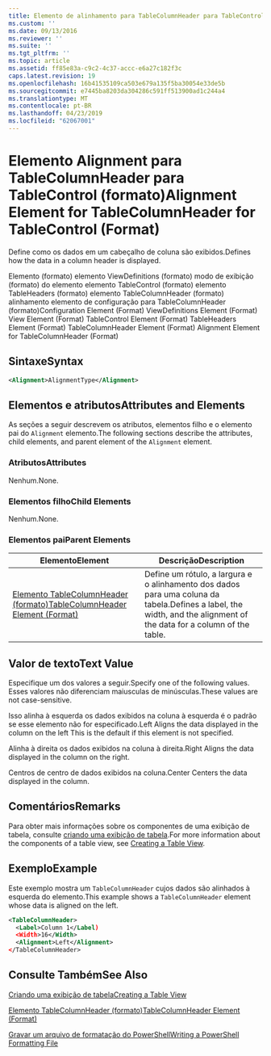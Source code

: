 ```yaml
---
title: Elemento de alinhamento para TableColumnHeader para TableControl (formato) | Microsoft Docs
ms.custom: ''
ms.date: 09/13/2016
ms.reviewer: ''
ms.suite: ''
ms.tgt_pltfrm: ''
ms.topic: article
ms.assetid: ff85e83a-c9c2-4c37-accc-e6a27c182f3c
caps.latest.revision: 19
ms.openlocfilehash: 16b41535109ca503e679a135f5ba30054e33de5b
ms.sourcegitcommit: e7445ba8203da304286c591ff513900ad1c244a4
ms.translationtype: MT
ms.contentlocale: pt-BR
ms.lasthandoff: 04/23/2019
ms.locfileid: "62067001"
---
```

# <a name="alignment-element-for-tablecolumnheader-for-tablecontrol-format"></a><span data-ttu-id="eb2fd-102">Elemento Alignment para TableColumnHeader para TableControl (formato)</span><span class="sxs-lookup"><span data-stu-id="eb2fd-102">Alignment Element for TableColumnHeader for TableControl (Format)</span></span>

<span data-ttu-id="eb2fd-103">Define como os dados em um cabeçalho de coluna são exibidos.</span><span class="sxs-lookup"><span data-stu-id="eb2fd-103">Defines how the data in a column header is displayed.</span></span>

<span data-ttu-id="eb2fd-104">Elemento (formato) elemento ViewDefinitions (formato) modo de exibição (formato) do elemento elemento TableControl (formato) elemento TableHeaders (formato) elemento TableColumnHeader (formato) alinhamento elemento de configuração para TableColumnHeader (formato)</span><span class="sxs-lookup"><span data-stu-id="eb2fd-104">Configuration Element (Format) ViewDefinitions Element (Format) View Element (Format) TableControl Element (Format) TableHeaders Element (Format) TableColumnHeader Element (Format) Alignment Element for TableColumnHeader (Format)</span></span>

## <a name="syntax"></a><span data-ttu-id="eb2fd-105">Sintaxe</span><span class="sxs-lookup"><span data-stu-id="eb2fd-105">Syntax</span></span>

```xml
<Alignment>AlignmentType</Alignment>
```

## <a name="attributes-and-elements"></a><span data-ttu-id="eb2fd-106">Elementos e atributos</span><span class="sxs-lookup"><span data-stu-id="eb2fd-106">Attributes and Elements</span></span>

<span data-ttu-id="eb2fd-107">As seções a seguir descrevem os atributos, elementos filho e o elemento pai do `Alignment` elemento.</span><span class="sxs-lookup"><span data-stu-id="eb2fd-107">The following sections describe the attributes, child elements, and parent element of the `Alignment` element.</span></span>

### <a name="attributes"></a><span data-ttu-id="eb2fd-108">Atributos</span><span class="sxs-lookup"><span data-stu-id="eb2fd-108">Attributes</span></span>

<span data-ttu-id="eb2fd-109">Nenhum.</span><span class="sxs-lookup"><span data-stu-id="eb2fd-109">None.</span></span>

### <a name="child-elements"></a><span data-ttu-id="eb2fd-110">Elementos filho</span><span class="sxs-lookup"><span data-stu-id="eb2fd-110">Child Elements</span></span>

<span data-ttu-id="eb2fd-111">Nenhum.</span><span class="sxs-lookup"><span data-stu-id="eb2fd-111">None.</span></span>

### <a name="parent-elements"></a><span data-ttu-id="eb2fd-112">Elementos pai</span><span class="sxs-lookup"><span data-stu-id="eb2fd-112">Parent Elements</span></span>

|<span data-ttu-id="eb2fd-113">Elemento</span><span class="sxs-lookup"><span data-stu-id="eb2fd-113">Element</span></span>|<span data-ttu-id="eb2fd-114">Descrição</span><span class="sxs-lookup"><span data-stu-id="eb2fd-114">Description</span></span>|
|-------------|-----------------|
|[<span data-ttu-id="eb2fd-115">Elemento TableColumnHeader (formato)</span><span class="sxs-lookup"><span data-stu-id="eb2fd-115">TableColumnHeader Element (Format)</span></span>](./tablecolumnheader-element-format.md)|<span data-ttu-id="eb2fd-116">Define um rótulo, a largura e o alinhamento dos dados para uma coluna da tabela.</span><span class="sxs-lookup"><span data-stu-id="eb2fd-116">Defines a label, the width, and the alignment of the data for a column of the table.</span></span>|

## <a name="text-value"></a><span data-ttu-id="eb2fd-117">Valor de texto</span><span class="sxs-lookup"><span data-stu-id="eb2fd-117">Text Value</span></span>

<span data-ttu-id="eb2fd-118">Especifique um dos valores a seguir.</span><span class="sxs-lookup"><span data-stu-id="eb2fd-118">Specify one of the following values.</span></span> <span data-ttu-id="eb2fd-119">Esses valores não diferenciam maiusculas de minúsculas.</span><span class="sxs-lookup"><span data-stu-id="eb2fd-119">These values are not case-sensitive.</span></span>

<span data-ttu-id="eb2fd-120">Isso alinha à esquerda os dados exibidos na coluna à esquerda é o padrão se esse elemento não for especificado.</span><span class="sxs-lookup"><span data-stu-id="eb2fd-120">Left Aligns the data displayed in the column on the left This is the default if this element is not specified.</span></span>

<span data-ttu-id="eb2fd-121">Alinha à direita os dados exibidos na coluna à direita.</span><span class="sxs-lookup"><span data-stu-id="eb2fd-121">Right Aligns the data displayed in the column on the right.</span></span>

<span data-ttu-id="eb2fd-122">Centros de centro de dados exibidos na coluna.</span><span class="sxs-lookup"><span data-stu-id="eb2fd-122">Center Centers the data displayed in the column.</span></span>

## <a name="remarks"></a><span data-ttu-id="eb2fd-123">Comentários</span><span class="sxs-lookup"><span data-stu-id="eb2fd-123">Remarks</span></span>

<span data-ttu-id="eb2fd-124">Para obter mais informações sobre os componentes de uma exibição de tabela, consulte [criando uma exibição de tabela](./creating-a-table-view.md).</span><span class="sxs-lookup"><span data-stu-id="eb2fd-124">For more information about the components of a table view, see [Creating a Table View](./creating-a-table-view.md).</span></span>

## <a name="example"></a><span data-ttu-id="eb2fd-125">Exemplo</span><span class="sxs-lookup"><span data-stu-id="eb2fd-125">Example</span></span>

<span data-ttu-id="eb2fd-126">Este exemplo mostra um `TableColumnHeader` cujos dados são alinhados à esquerda do elemento.</span><span class="sxs-lookup"><span data-stu-id="eb2fd-126">This example shows a `TableColumnHeader` element whose data is aligned on the left.</span></span>

```xml
<TableColumnHeader>
  <Label>Column 1</Label)
  <Width>16</Width>
  <Alignment>Left</Alignment>
</TableColumnHeader>
```

## <a name="see-also"></a><span data-ttu-id="eb2fd-127">Consulte Também</span><span class="sxs-lookup"><span data-stu-id="eb2fd-127">See Also</span></span>

[<span data-ttu-id="eb2fd-128">Criando uma exibição de tabela</span><span class="sxs-lookup"><span data-stu-id="eb2fd-128">Creating a Table View</span></span>](./creating-a-table-view.md)

[<span data-ttu-id="eb2fd-129">Elemento TableColumnHeader (formato)</span><span class="sxs-lookup"><span data-stu-id="eb2fd-129">TableColumnHeader Element (Format)</span></span>](./tablecolumnheader-element-format.md)

[<span data-ttu-id="eb2fd-130">Gravar um arquivo de formatação do PowerShell</span><span class="sxs-lookup"><span data-stu-id="eb2fd-130">Writing a PowerShell Formatting File</span></span>](./writing-a-powershell-formatting-file.md)
